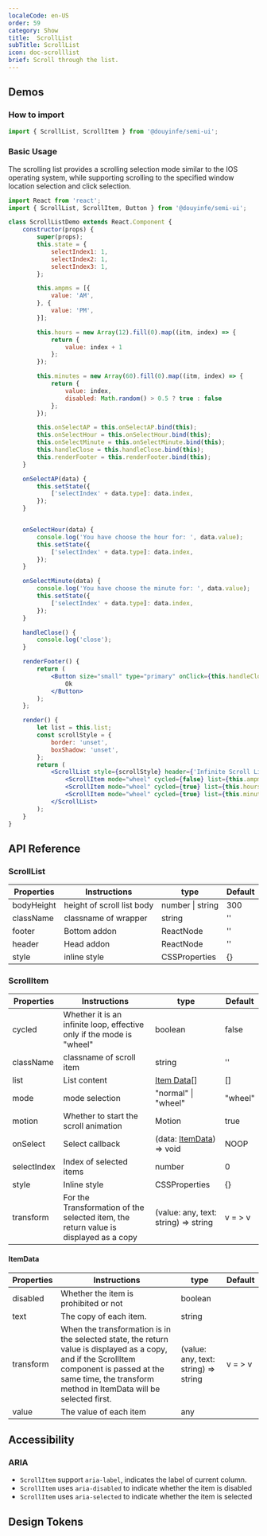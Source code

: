 ```yaml
---
localeCode: en-US
order: 59
category: Show
title:  ScrollList
subTitle: ScrollList
icon: doc-scrolllist
brief: Scroll through the list.
---
```



## Demos

### How to import

```jsx import 
import { ScrollList, ScrollItem } from '@douyinfe/semi-ui';
```
### Basic Usage

The scrolling list provides a scrolling selection mode similar to the IOS operating system, while supporting scrolling to the specified window location selection and click selection.

```jsx live=true
import React from 'react';
import { ScrollList, ScrollItem, Button } from '@douyinfe/semi-ui';

class ScrollListDemo extends React.Component {
    constructor(props) {
        super(props);
        this.state = {
            selectIndex1: 1,
            selectIndex2: 1,
            selectIndex3: 1,
        };

        this.ampms = [{
            value: 'AM',
        }, {
            value: 'PM',
        }];

        this.hours = new Array(12).fill(0).map((itm, index) => {
            return {
                value: index + 1
            };
        });

        this.minutes = new Array(60).fill(0).map((itm, index) => {
            return {
                value: index,
                disabled: Math.random() > 0.5 ? true : false
            };
        });

        this.onSelectAP = this.onSelectAP.bind(this);
        this.onSelectHour = this.onSelectHour.bind(this);
        this.onSelectMinute = this.onSelectMinute.bind(this);
        this.handleClose = this.handleClose.bind(this);
        this.renderFooter = this.renderFooter.bind(this);
    }

    onSelectAP(data) {
        this.setState({
            ['selectIndex' + data.type]: data.index,
        });
    }


    onSelectHour(data) {
        console.log('You have choose the hour for: ', data.value);
        this.setState({
            ['selectIndex' + data.type]: data.index,
        });
    }

    onSelectMinute(data) {
        console.log('You have choose the minute for: ', data.value);
        this.setState({
            ['selectIndex' + data.type]: data.index,
        });
    }

    handleClose() {
        console.log('close');
    }

    renderFooter() {
        return (
            <Button size="small" type="primary" onClick={this.handleClose}>
                Ok
            </Button>
        );
    };

    render() {
        let list = this.list;
        const scrollStyle = {
            border: 'unset',
            boxShadow: 'unset',
        };
        return (
            <ScrollList style={scrollStyle} header={'Infinite Scroll List'} footer={this.renderFooter()}>
                <ScrollItem mode="wheel" cycled={false} list={this.ampms} type={1} selectedIndex={this.state.selectIndex1} onSelect={this.onSelectAP} />
                <ScrollItem mode="wheel" cycled={true} list={this.hours} type={2} selectedIndex={this.state.selectIndex2} onSelect={this.onSelectHour} />
                <ScrollItem mode="wheel" cycled={true} list={this.minutes} type={3} selectedIndex={this.state.selectIndex3} onSelect={this.onSelectMinute} />
            </ScrollList>
        );
    }
}
```

## API Reference

### ScrollList

| Properties | Instructions | type   | Default |
| ---------- | ------------ | ------ | ------- |
| bodyHeight   | height of scroll list body   | number \| string | 300  |
| className   | classname of wrapper   | string | ''      |
| footer     | Bottom addon | ReactNode | ''      |
| header     | Head addon   | ReactNode | ''      |
| style     | inline style   | CSSProperties | {}      |

### ScrollItem

| Properties  | Instructions                                                                         | type                     | Default |
| ----------- | ------------------------------------------------------------------------------------ | ------------------------ | ------- |
| cycled      | Whether it is an infinite loop, effective only if the mode is "wheel"                | boolean                  | false   |
| className   | classname of scroll item                | string                  | ''   |
| list        | List content                                                                         | [Item Data](#ItemData)[] | []      |
| mode        | mode selection                                                                       | "normal" \| "wheel"      | "wheel"|
| motion      | Whether to start the scroll animation                                                | Motion                  | true    |
| onSelect    | Select callback                                                                      | (data: [ItemData](#ItemData)) => void                 | NOOP    |
| selectIndex | Index of selected items                                                              | number                   | 0       |
| style | Inline style                                                              | CSSProperties                   | {}       |
| transform   | For the Transformation of the selected item, the return value is displayed as a copy | (value: any, text: string) => string                 | v = > v |

#### ItemData

| Properties | Instructions                                                                                                                                                                                                    | type     | Default |
| ---------- | --------------------------------------------------------------------------------------------------------------------------------------------------------------------------------------------------------------- | -------- | ------- |
| disabled   | Whether the item is prohibited or not                                                                                                                                                                           | boolean  |         |
| text       | The copy of each item.                                                                                                                                                                                          | string   |         |
| transform  | When the transformation is in the selected state, the return value is displayed as a copy, and if the ScrollItem component is passed at the same time, the transform method in ItemData will be selected first. | (value: any, text: string) => string | v = > v |
| value      | The value of each item                                                                                                                                                                                          | any       |         |


## Accessibility

### ARIA

- `ScrollItem` support `aria-label`, indicates the label of current column.
- `ScrollItem` uses `aria-disabled` to indicate whether the item is disabled
- `ScrollItem` uses `aria-selected` to indicate whether the item is selected

## Design Tokens
<DesignToken/>